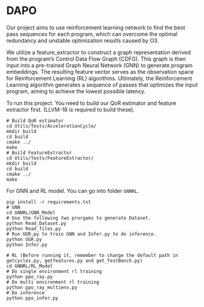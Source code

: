 # DAPO

Our project aims to use reinforcement learning network to find the best pass sequences for each program, which can overcome the optimal redundancy and unstable optimization results caused by O3.

We utilize a feature_extractor to construct a graph representation derived from the program’s Control Data Flow Graph (CDFG). This graph is then input into a pre-trained Graph Neural Network (GNN) to generate program embeddings. The resulting feature vector serves as the observation space for Reinforcement Learning (RL) algorithms. Ultimately, the Reinforcement Learning algorithm generates a sequence of passes that optimizes the input program, aiming to achieve the lowest possible latency.

To run this project. You need to build our QoR estimator and feature extractor first. (LLVM-18 is required to build these).

```shell
# Build QoR estimator
cd Utils/Tests/AccelerationCycle/
mkdir build
cd build
cmake ../
make 
# Build FeatureExtractor
cd Utils/Tests/FeatureExtractor/
mkdir build
cd build
cmake ../
make 
```

For GNN and RL model. You can go into folder ```GNNRL```.

```shell
pip install -r requirements.txt
# GNN
cd GNNRL/GNN_Model
# Use the following two prorgams to generate Dataset.
python Read_Dataset.py
python Read_files.py
# Run UGR.py to train GNN and Infer.py to do inference.
python UGR.py
python Infer.py

# RL (Before running it, remember to change the default path in getcycles.py, getfeatures.py and get_TestBench.py)
cd GNNRL/RL_Model
# Do single environment rl training
python ppo_ray.py 
# Do multi environment rl training
python ppo_ray_multienv.py
# Do inference
python ppo_infer.py
```
